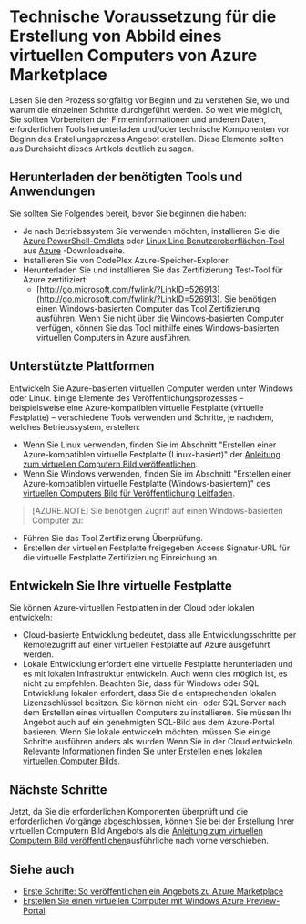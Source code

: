 <properties
   pageTitle="Technische Voraussetzung für die Erstellung von Abbild eines virtuellen Computers von Azure Marketplace | Microsoft Azure"
   description="Grundlegendes zu den Anforderungen für das Erstellen und Bereitstellen von Abbild eines virtuellen Computers zu Azure Marketplace für andere Benutzer erwerben."
   services="marketplace-publishing"
   documentationCenter=""
   authors="HannibalSII"
   manager="hascipio"
   editor=""/>

<tags
  ms.service="marketplace"
  ms.devlang="na"
  ms.topic="article"
  ms.tgt_pltfrm="Azure"
  ms.workload="na"
  ms.date="04/29/2016"
  ms.author="hascipio; v-divte"/>

# <a name="technical-prerequisites-for-creating-a-virtual-machine-image-for-the-azure-marketplace"></a>Technische Voraussetzung für die Erstellung von Abbild eines virtuellen Computers von Azure Marketplace
Lesen Sie den Prozess sorgfältig vor Beginn und zu verstehen Sie, wo und warum die einzelnen Schritte durchgeführt werden. So weit wie möglich, Sie sollten Vorbereiten der Firmeninformationen und anderen Daten, erforderlichen Tools herunterladen und/oder technische Komponenten vor Beginn des Erstellungsprozess Angebot erstellen. Diese Elemente sollten aus Durchsicht dieses Artikels deutlich zu sagen.  

## <a name="download-needed-tools--applications"></a>Herunterladen der benötigten Tools und Anwendungen
Sie sollten Sie Folgendes bereit, bevor Sie beginnen die haben:

- Je nach Betriebssystem Sie verwenden möchten, installieren Sie die [Azure PowerShell-Cmdlets](https://www.microsoft.com/web/handlers/webpi.ashx/getinstaller/WindowsAzurePowershellGet.3f.3f.3fnew.appids) oder [Linux Line Benutzeroberflächen-Tool](https://go.microsoft.com/fwlink/?LinkId=253472&clcid=0x409) aus [Azure](https://azure.microsoft.com/downloads/) -Downloadseite.
- Installieren Sie von CodePlex Azure-Speicher-Explorer.
- Herunterladen Sie und installieren Sie das Zertifizierung Test-Tool für Azure zertifiziert:
  - [http://go.microsoft.com/fwlink/?LinkID=526913](http://go.microsoft.com/fwlink/?LinkID=526913). Sie benötigen einen Windows-basierten Computer das Tool Zertifizierung ausführen. Wenn Sie nicht über die Windows-basierten Computer verfügen, können Sie das Tool mithilfe eines Windows-basierten virtuellen Computers in Azure ausführen.

## <a name="platforms-supported"></a>Unterstützte Plattformen
Entwickeln Sie Azure-basierten virtuellen Computer werden unter Windows oder Linux. Einige Elemente des Veröffentlichungsprozesses – beispielsweise eine Azure-kompatiblen virtuelle Festplatte (virtuelle Festplatte) – verschiedene Tools verwenden und Schritte, je nachdem, welches Betriebssystem, erstellen:  

- Wenn Sie Linux verwenden, finden Sie im Abschnitt "Erstellen einer Azure-kompatiblen virtuelle Festplatte (Linux-basiert)" der [Anleitung zum virtuellen Computern Bild veröffentlichen](marketplace-publishing-vm-image-creation.md).
- Wenn Sie Windows verwenden, finden Sie im Abschnitt "Erstellen einer Azure-kompatiblen virtuelle Festplatte (Windows-basiertem)" des [virtuellen Computers Bild für Veröffentlichung Leitfaden](marketplace-publishing-vm-image-creation.md).

> [AZURE.NOTE] Sie benötigen Zugriff auf einen Windows-basierten Computer zu:
- Führen Sie das Tool Zertifizierung Überprüfung.
- Erstellen der virtuellen Festplatte freigegeben Access Signatur-URL für die virtuelle Festplatte Zertifizierung Einreichung an.

## <a name="develop-your-vhd"></a>Entwickeln Sie Ihre virtuelle Festplatte
Sie können Azure-virtuellen Festplatten in der Cloud oder lokalen entwickeln:

- Cloud-basierte Entwicklung bedeutet, dass alle Entwicklungsschritte per Remotezugriff auf einer virtuellen Festplatte auf Azure ausgeführt werden.
- Lokale Entwicklung erfordert eine virtuelle Festplatte herunterladen und es mit lokalen Infrastruktur entwickeln. Auch wenn dies möglich ist, es nicht zu empfehlen. Beachten Sie, dass für Windows oder SQL Entwicklung lokalen erfordert, dass Sie die entsprechenden lokalen Lizenzschlüssel besitzen. Sie können nicht ein- oder SQL Server nach dem Erstellen eines virtuellen Computers zu installieren. Sie müssen Ihr Angebot auch auf ein genehmigten SQL-Bild aus dem Azure-Portal basieren. Wenn Sie lokale entwickeln möchten, müssen Sie einige Schritte ausführen anders als wurden Wenn Sie in der Cloud entwickeln. Relevante Informationen finden Sie unter [Erstellen eines lokalen virtuellen Computer Bilds](marketplace-publishing-vm-image-creation-on-premise.md).

## <a name="next-steps"></a>Nächste Schritte
Jetzt, da Sie die erforderlichen Komponenten überprüft und die erforderlichen Vorgänge abgeschlossen, können Sie bei der Erstellung Ihrer virtuellen Computern Bild Angebots als die [Anleitung zum virtuellen Computern Bild veröffentlichen](marketplace-publishing-vm-image-creation.md)ausführliche nach vorne verschieben.

## <a name="see-also"></a>Siehe auch
- [Erste Schritte: So veröffentlichen ein Angebots zu Azure Marketplace](marketplace-publishing-getting-started.md)
- [Erstellen Sie einen virtuellen Computer mit Windows Azure Preview-Portal](../virtual-machines/virtual-machines-windows-hero-tutorial.md)


[link-acct-creation]:marketplace-publishing-accounts-creation-registration.md
